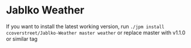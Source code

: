 # Jablko Weather

If you want to install the latest working version, run
`./jpm install ccoverstreet/Jablko-Weather master weather`
or replace master with v1.1.0 or similar tag
